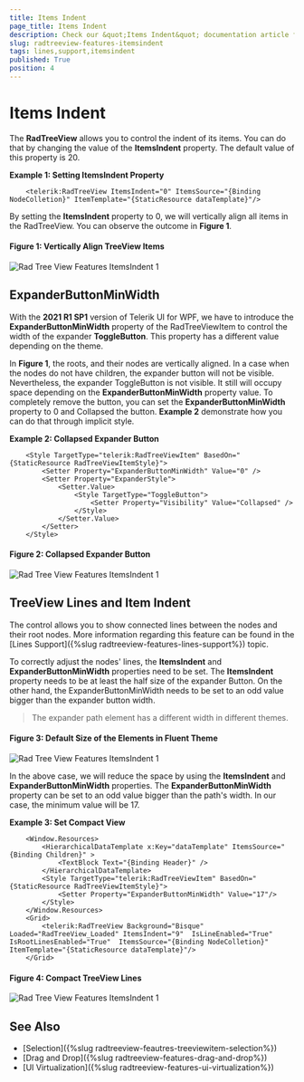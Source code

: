 ```yaml
---
title: Items Indent
page_title: Items Indent
description: Check our &quot;Items Indent&quot; documentation article for the RadTreeView {{ site.framework_name }} control.
slug: radtreeview-features-itemsindent
tags: lines,support,itemsindent
published: True
position: 4
---
```


# Items Indent

The __RadTreeView__ allows you to control the indent of its items. You can do that by changing the value of the __ItemsIndent__ property. The default value of this property is 20.

__Example 1: Setting ItemsIndent Property__

```XAML
	<telerik:RadTreeView ItemsIndent="0" ItemsSource="{Binding NodeColletion}" ItemTemplate="{StaticResource dataTemplate}"/>
```

By setting the __ItemsIndent__ property to 0, we will vertically align all items in the RadTreeView. You can observe the outcome in __Figure 1__.

#### __Figure 1: Vertically Align TreeView Items__
![Rad Tree View Features ItemsIndent 1](images/RadTreeView_ItemsIndent_01.png)

## ExpanderButtonMinWidth

With the __2021 R1 SP1__ version of Telerik UI for WPF, we have to introduce the __ExpanderButtonMinWidth__ property of the RadTreeViewItem to control the width of the expander __ToggleButton__. This property has a different value depending on the theme. 

In __Figure 1__, the roots, and their nodes are vertically aligned. In a case when the nodes do not have children, the expander button will not be visible. Nevertheless, the expander ToggleButton is not visible. It still will occupy space depending on the __ExpanderButtonMinWidth__ property value. To completely remove the button, you can set the __ExpanderButtonMinWidth__ property to 0 and Collapsed the button. __Example 2__ demonstrate how you can do that through implicit style.

__Example 2: Collapsed Expander Button__
```XAML
	<Style TargetType="telerik:RadTreeViewItem" BasedOn="{StaticResource RadTreeViewItemStyle}">
		<Setter Property="ExpanderButtonMinWidth" Value="0" />
		<Setter Property="ExpanderStyle">
			<Setter.Value>
				<Style TargetType="ToggleButton">
					<Setter Property="Visibility" Value="Collapsed" />
				</Style>
			</Setter.Value>
		</Setter>
	</Style>
```

#### __Figure 2: Collapsed Expander Button__
![Rad Tree View Features ItemsIndent 1](images/RadTreeView_ItemsIndent_02.png)

## TreeView Lines and Item Indent

The control allows you to show connected lines between the nodes and their root nodes. More information regarding this feature can be found in the [Lines Support]({%slug radtreeview-features-lines-support%}) topic.

To correctly adjust the nodes' lines, the __ItemsIndent__ and __ExpanderButtonMinWidth__ properties need to be set. The __ItemsIndent__ property needs to be at least the half size of the expander Button. On the other hand, the ExpanderButtonMinWidth needs to be set to an odd value bigger than the expander button width. 

> The expander path element has a different width in different themes.

#### __Figure 3: Default Size of the Elements in Fluent Theme__
![Rad Tree View Features ItemsIndent 1](images/RadTreeView_ItemsIndent_03.png)

In the above case, we will reduce the space by using the __ItemsIndent__ and __ExpanderButtonMinWidth__ properties. The __ExpanderButtonMinWidth__ property can be set to an odd value bigger than the path's width. In our case, the minimum value will be 17. 

__Example 3: Set Compact View__
```XAML
	<Window.Resources>
		<HierarchicalDataTemplate x:Key="dataTemplate" ItemsSource="{Binding Children}" >
			<TextBlock Text="{Binding Header}" />
		</HierarchicalDataTemplate>
		<Style TargetType="telerik:RadTreeViewItem" BasedOn="{StaticResource RadTreeViewItemStyle}">
			<Setter Property="ExpanderButtonMinWidth" Value="17"/>
		</Style>        
	</Window.Resources>
	<Grid>
		<telerik:RadTreeView Background="Bisque" Loaded="RadTreeView_Loaded" ItemsIndent="9"  IsLineEnabled="True" IsRootLinesEnabled="True"  ItemsSource="{Binding NodeColletion}" ItemTemplate="{StaticResource dataTemplate}"/>
	</Grid>
```

#### __Figure 4: Compact TreeView Lines__
![Rad Tree View Features ItemsIndent 1](images/RadTreeView_ItemsIndent_04.png)

## See Also
 * [Selection]({%slug radtreeview-feautres-treeviewitem-selection%})
 * [Drag and Drop]({%slug radtreeview-features-drag-and-drop%})
 * [UI Virtualization]({%slug radtreeview-features-ui-virtualization%})
